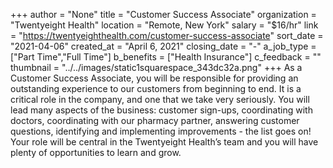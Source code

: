 +++
author = "None"
title = "Customer Success Associate"
organization = "Twentyeight Health"
location = "Remote, New York"
salary = "$16/hr"
link = "https://twentyeighthealth.com/customer-success-associate"
sort_date = "2021-04-06"
created_at = "April 6, 2021"
closing_date = "-"
a_job_type = ["Part Time","Full Time"]
b_benefits = ["Health Insurance"]
c_feedback = ""
thumbnail = "../../images/static1squarespace_343dc32a.png"
+++
As a Customer Success Associate, you will be responsible for providing an outstanding experience to our customers from beginning to end. It is a critical role in the company, and one that we take very seriously. You will lead many aspects of the business: customer sign-ups, coordinating with doctors, coordinating with our pharmacy partner, answering customer questions, identifying and implementing improvements - the list goes on! Your role will be central in the Twentyeight Health’s team and you will have plenty of opportunities to learn and grow.